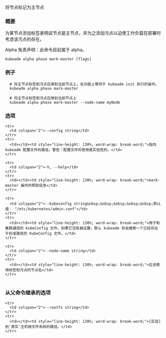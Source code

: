 
<!--
Mark a node as master
-->
将节点标记为主节点

<!--
### Synopsis
-->

### 概要

<!--
Applies a label that specifies that a node is a master and a taint that forces workloads to be deployed accordingly. 
-->
为某节点添加标签表明该节点是主节点，并为之添加污点以迫使工作负载在部署时考虑该污点的存在。

<!--
Alpha Disclaimer: this command is currently alpha.
-->
Alpha 免责声明：此命令目前属于 alpha。

```
kubeadm alpha phase mark-master [flags]
```

<!--
### Examples
-->

### 例子

<!--
# Applies master label and taint to the current node, functionally equivalent to what executed by kubeadm init.

# Applies master label and taint to a specific node
-->

```
  # 将主节点标签和污点应用到当前节点上，在功能上等同于 kubeadm init 执行的操作。
  kubeadm alpha phase mark-master
  
  # 将主节点标签和污点应用到当前节点上
  kubeadm alpha phase mark-master --node-name myNode
```

<!--
### Options
-->

### 选项

<!--
<td></td><td style="line-height: 130%; word-wrap: break-word;">Path to kubeadm config file. WARNING: Usage of a configuration file is experimental</td>

<td></td><td style="line-height: 130%; word-wrap: break-word;">help for mark-master</td>

<td colspan="2">--kubeconfig string&nbsp;&nbsp;&nbsp;&nbsp;&nbsp;Default: "/etc/kubernetes/admin.conf"</td>

<td></td><td style="line-height: 130%; word-wrap: break-word;">The KubeConfig file to use when talking to the cluster. If the flag is not set, a set of standard locations are searched for an existing KubeConfig file.</td>

<td></td><td style="line-height: 130%; word-wrap: break-word;">The node name to which label and taints should apply</td>
-->

<table style="width: 100%; table-layout: fixed;">
  <colgroup>
    <col span="1" style="width: 10px;" />
    <col span="1" />
  </colgroup>
  <tbody>

    <tr>
      <td colspan="2">--config string</td>
    </tr>
    <tr>
      <td></td><td style="line-height: 130%; word-wrap: break-word;">指向 kubeadm 配置文件的路径。警告：配置文件的使用是实验性的。</td>
    </tr>

    <tr>
      <td colspan="2">-h, --help</td>
    </tr>
    <tr>
      <td></td><td style="line-height: 130%; word-wrap: break-word;">mark-master 操作的帮助信息</td>
    </tr>

    <tr>
      <td colspan="2">--kubeconfig string&nbsp;&nbsp;&nbsp;&nbsp;&nbsp;默认值： "/etc/kubernetes/admin.conf"</td>
    </tr>
    <tr>
      <td></td><td style="line-height: 130%; word-wrap: break-word;">用于和集群通信的 KubeConfig 文件。如果它没有被设置，那么 kubeadm 将会搜索一个已经存在于标准路径的 KubeConfig 文件。</td>
    </tr>

    <tr>
      <td colspan="2">--node-name string</td>
    </tr>
    <tr>
      <td></td><td style="line-height: 130%; word-wrap: break-word;">应该使用标签和污点的节点名</td>
    </tr>

  </tbody>
</table>


<!--
### Options inherited from parent commands
-->

### 从父命令继承的选项

<!--
<td></td><td style="line-height: 130%; word-wrap: break-word;">[EXPERIMENTAL] The path to the 'real' host root filesystem.</td>
-->

<table style="width: 100%; table-layout: fixed;">
  <colgroup>
    <col span="1" style="width: 10px;" />
    <col span="1" />
  </colgroup>
  <tbody>

    <tr>
      <td colspan="2">--rootfs string</td>
    </tr>
    <tr>
      <td></td><td style="line-height: 130%; word-wrap: break-word;">[实验] 到'真实'主机根文件系统的路径。</td>
    </tr>

  </tbody>
</table>




